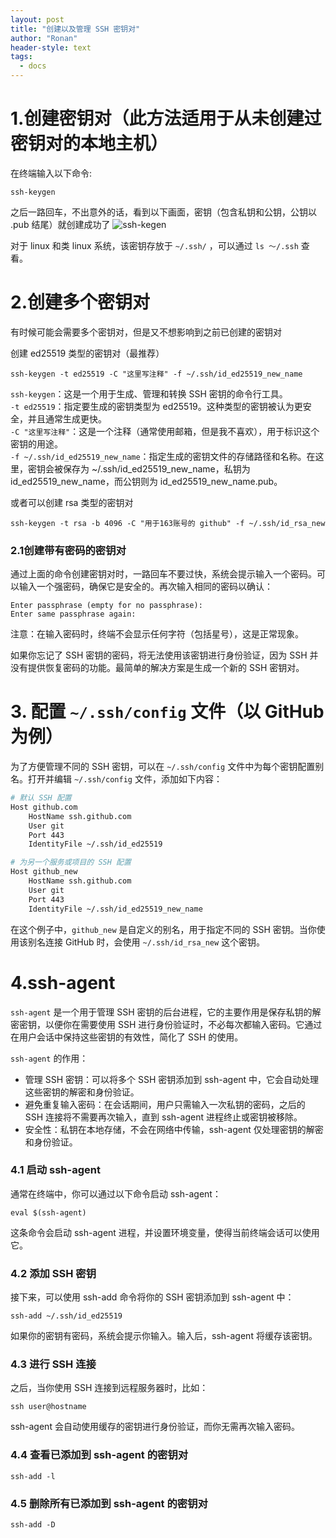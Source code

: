 ```yaml
---
layout: post
title: "创建以及管理 SSH 密钥对"
author: "Ronan"
header-style: text
tags:
  - docs
---
```


# 1.创建密钥对（此方法适用于从未创建过密钥对的本地主机）
在终端输入以下命令:

```
ssh-keygen
```

之后一路回车，不出意外的话，看到以下画面，密钥（包含私钥和公钥，公钥以 .pub 结尾）就创建成功了
![ssh-kegen](https://imgs.ronan.us.kg/ssh-keygen.png)

对于 linux 和类 linux 系统，该密钥存放于 `~/.ssh/` ，可以通过 `ls ～/.ssh` 查看。

# 2.创建多个密钥对
有时候可能会需要多个密钥对，但是又不想影响到之前已创建的密钥对

创建 ed25519 类型的密钥对（最推荐）

```
ssh-keygen -t ed25519 -C "这里写注释" -f ~/.ssh/id_ed25519_new_name
```

`ssh-keygen`：这是一个用于生成、管理和转换 SSH 密钥的命令行工具。  
`-t ed25519`：指定要生成的密钥类型为 ed25519。这种类型的密钥被认为更安全，并且通常生成更快。  
`-C "这里写注释"`：这是一个注释（通常使用邮箱，但是我不喜欢），用于标识这个密钥的用途。  
`-f ~/.ssh/id_ed25519_new_name`：指定生成的密钥文件的存储路径和名称。在这里，密钥会被保存为 ~/.ssh/id_ed25519_new_name，私钥为 id_ed25519_new_name，而公钥则为 id_ed25519_new_name.pub。

或者可以创建 rsa 类型的密钥对

```
ssh-keygen -t rsa -b 4096 -C "用于163账号的 github" -f ~/.ssh/id_rsa_new
```

### 2.1创建带有密码的密钥对
通过上面的命令创建密钥对时，一路回车不要过快，系统会提示输入一个密码。可以输入一个强密码，确保它是安全的。再次输入相同的密码以确认：

```
Enter passphrase (empty for no passphrase):
Enter same passphrase again:
```

注意：在输入密码时，终端不会显示任何字符（包括星号），这是正常现象。

如果你忘记了 SSH 密钥的密码，将无法使用该密钥进行身份验证，因为 SSH 并没有提供恢复密码的功能。最简单的解决方案是生成一个新的 SSH 密钥对。

# 3. 配置 `~/.ssh/config` 文件（以 GitHub 为例）
为了方便管理不同的 SSH 密钥，可以在 `~/.ssh/config` 文件中为每个密钥配置别名。打开并编辑 `~/.ssh/config` 文件，添加如下内容：

```bash
# 默认 SSH 配置
Host github.com
	HostName ssh.github.com
	User git
	Port 443
	IdentityFile ~/.ssh/id_ed25519

# 为另一个服务或项目的 SSH 配置
Host github_new
	HostName ssh.github.com
	User git
	Port 443
	IdentityFile ~/.ssh/id_ed25519_new_name
```

在这个例子中，`github_new` 是自定义的别名，用于指定不同的 SSH 密钥。当你使用该别名连接 GitHub 时，会使用 `~/.ssh/id_rsa_new` 这个密钥。

# 4.ssh-agent
`ssh-agent` 是一个用于管理 SSH 密钥的后台进程，它的主要作用是保存私钥的解密密钥，以便你在需要使用 SSH 进行身份验证时，不必每次都输入密码。它通过在用户会话中保持这些密钥的有效性，简化了 SSH 的使用。

`ssh-agent` 的作用：

- 管理 SSH 密钥：可以将多个 SSH 密钥添加到 ssh-agent 中，它会自动处理这些密钥的解密和身份验证。  
- 避免重复输入密码：在会话期间，用户只需输入一次私钥的密码，之后的 SSH 连接将不需要再次输入，直到 ssh-agent 进程终止或密钥被移除。  
- 安全性：私钥在本地存储，不会在网络中传输，ssh-agent 仅处理密钥的解密和身份验证。  

### 4.1 启动 ssh-agent
通常在终端中，你可以通过以下命令启动 ssh-agent：

```
eval $(ssh-agent)
```

这条命令会启动 ssh-agent 进程，并设置环境变量，使得当前终端会话可以使用它。

### 4.2 添加 SSH 密钥
接下来，可以使用 ssh-add 命令将你的 SSH 密钥添加到 ssh-agent 中：

```
ssh-add ~/.ssh/id_ed25519
```

如果你的密钥有密码，系统会提示你输入。输入后，ssh-agent 将缓存该密钥。

### 4.3 进行 SSH 连接

之后，当你使用 SSH 连接到远程服务器时，比如：

```
ssh user@hostname
```

ssh-agent 会自动使用缓存的密钥进行身份验证，而你无需再次输入密码。

### 4.4 查看已添加到 ssh-agent 的密钥对

```
ssh-add -l
```

### 4.5 删除所有已添加到 ssh-agent 的密钥对

```
ssh-add -D
```

